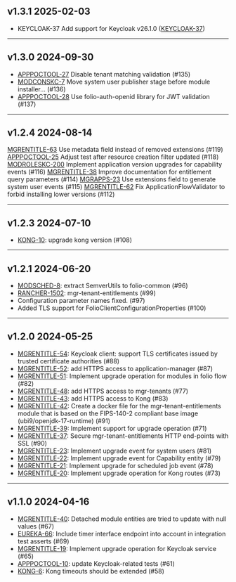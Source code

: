 ## v1.3.1 2025-02-03

* KEYCLOAK-37 Add support for Keycloak v26.1.0 ([KEYCLOAK-37](https://issues.folio.org/browse/KEYCLOAK-37))

---

## v1.3.0 2024-09-30

* [APPPOCTOOL-27](https://issues.folio.org/browse/APPPOCTOOL-27) Disable tenant matching validation (#135)
* [MODCONSKC-7](https://issues.folio.org/browse/MODCONSKC-7) Move system user publisher stage before module installer… (#136)
* [APPPOCTOOL-28](https://issues.folio.org/browse/APPPOCTOOL-28) Use folio-auth-openid library for JWT validation (#137)

---

## v1.2.4 2024-08-14

[MGRENTITLE-63](https://issues.folio.org/browse/MGRENTITLE-63) Use metadata field instead of removed extensions (#119)
[APPPOCTOOL-25](https://issues.folio.org/browse/APPPOCTOOL-25) Adjust test after resource creation filter updated (#118)
[MODROLESKC-200](https://issues.folio.org/browse/MODROLESKC-200) Implement application version upgrades for capability events (#116)
[MGRENTITLE-38](https://issues.folio.org/browse/MGRENTITLE-38) Improve documentation for entitlement query parameters (#114)
[MGRAPPS-23](https://issues.folio.org/browse/MGRAPPS-23) Use extensions field to generate system user events (#115)
[MGRENTITLE-62](https://issues.folio.org/browse/MGRENTITLE-62) Fix ApplicationFlowValidator to forbid installing lower versions (#112)

---

## v1.2.3 2024-07-10

* [KONG-10](https://issues.folio.org/browse/KONG-10): upgrade kong version (#108)

---

## v1.2.1 2024-06-20

* [MODSCHED-8](https://issues.folio.org/browse/MODSCHED-8): extract SemverUtils to folio-common (#96)
* [RANCHER-1502](https://issues.folio.org/browse/RANCHER-1502): mgr-tenant-entitlements (#99)
* Configuration parameter names fixed. (#97)
* Added TLS support for FolioClientConfigurationProperties (#100)

---

## v1.2.0 2024-05-25

* [MGRENTITLE-54](https://issues.folio.org/browse/MGRENTITLE-54): Keycloak client: support TLS certificates issued by trusted certificate authorities (#88)
* [MGRENTITLE-52](https://issues.folio.org/browse/MGRENTITLE-52): add HTTPS access to application-manager (#87)
* [MGRENTITLE-51](https://issues.folio.org/browse/MGRENTITLE-51): Implement upgrade operation for modules in folio flow (#82)
* [MGRENTITLE-48](https://issues.folio.org/browse/MGRENTITLE-48): add HTTPS access to mgr-tenants (#77)
* [MGRENTITLE-43](https://issues.folio.org/browse/MGRENTITLE-43): add HTTPS access to Kong (#83)
* [MGRENTITLE-42](https://issues.folio.org/browse/MGRENTITLE-42): Create a docker file for the mgr-tenant-entitlements module that is based on the FIPS-140-2 compliant base image (ubi9/openjdk-17-runtime) (#91)
* [MGRENTITLE-39](https://issues.folio.org/browse/MGRENTITLE-39): Implement support for upgrade operation (#71)
* [MGRENTITLE-37](https://issues.folio.org/browse/MGRENTITLE-37): Secure mgr-tenant-entitlements HTTP end-points with SSL (#90)
* [MGRENTITLE-23](https://issues.folio.org/browse/MGRENTITLE-23): Implement upgrade event for system users (#81)
* [MGRENTITLE-22](https://issues.folio.org/browse/MGRENTITLE-2): Implement upgrade event for Capability entity (#79)
* [MGRENTITLE-21](https://issues.folio.org/browse/MGRENTITLE-21): Implement upgrade for scheduled job event (#78)
* [MGRENTITLE-20](https://issues.folio.org/browse/MGRENTITLE-20): Implement upgrade operation for Kong routes (#73)

---

## v1.1.0 2024-04-16

* [MGRENTITLE-40](https://issues.folio.org/browse/MGRENTITLE-40): Detached module entities are tried to update with null values (#67)
* [EUREKA-66](https://issues.folio.org/browse/EUREKA-66): Include timer interface endpoint into account in integration test asserts (#69)
* [MGRENTITLE-19](https://issues.folio.org/browse/MGRENTITLE-19): Implement upgrade operation for Keycloak service (#65)
* [APPPOCTOOL-10](https://issues.folio.org/browse/APPPOCTOOL-10): update Keycloak-related tests (#61)
* [KONG-6](https://issues.folio.org/browse/ISSUE_NUMBER): Kong timeouts should be extended (#58)
